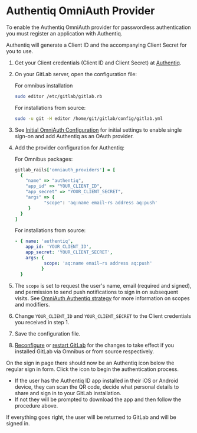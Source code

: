 # Authentiq OmniAuth Provider

To enable the Authentiq OmniAuth provider for passwordless authentication you must register an application with Authentiq.

Authentiq will generate a Client ID and the accompanying Client Secret for you to use.

1. Get your Client credentials (Client ID and Client Secret) at [Authentiq](https://www.authentiq.com/register).

2. On your GitLab server, open the configuration file:

    For omnibus installation
    ```sh
    sudo editor /etc/gitlab/gitlab.rb
    ```

    For installations from source:

    ```sh
    sudo -u git -H editor /home/git/gitlab/config/gitlab.yml
    ```
    
3. See [Initial OmniAuth Configuration](../../integration/omniauth.md#initial-omniauth-configuration) for initial settings to enable single sign-on and add Authentiq as an OAuth provider. 

4. Add the provider configuration for Authentiq:
    
    For Omnibus packages:

    ```ruby
    gitlab_rails['omniauth_providers'] = [
      {
        "name" => "authentiq",
        "app_id" => "YOUR_CLIENT_ID",
        "app_secret" => "YOUR_CLIENT_SECRET",
        "args" => { 
               "scope": 'aq:name email~rs address aq:push'
         }
      }
    ]
    ```
    
    For installations from source:
    
    ```yaml
    - { name: 'authentiq',
        app_id: 'YOUR_CLIENT_ID',
        app_secret: 'YOUR_CLIENT_SECRET',
        args: {
               scope: 'aq:name email~rs address aq:push'
              }
      }
    ```
    
    
5. The `scope` is set to request the user's name, email (required and signed), and permission to send push notifications to sign in on subsequent visits.
See [OmniAuth Authentiq strategy](https://github.com/AuthentiqID/omniauth-authentiq/wiki/Scopes,-callback-url-configuration-and-responses) for more information on scopes and modifiers.

6. Change `YOUR_CLIENT_ID` and `YOUR_CLIENT_SECRET` to the Client credentials you received in step 1.

7. Save the configuration file.

8. [Reconfigure](../restart_gitlab.md#omnibus-gitlab-reconfigure) or [restart GitLab](../restart_gitlab.md#installations-from-source) for the changes to take effect if you installed GitLab via Omnibus or from source respectively.

On the sign in page there should now be an Authentiq icon below the regular sign in form. Click the icon to begin the authentication process. 

- If the user has the Authentiq ID app installed in their iOS or Android device, they can scan the QR code, decide what personal details to share and sign in to your GitLab installation. 
- If not they will be prompted to download the app and then follow the procedure above. 

If everything goes right, the user will be returned to GitLab and will be signed in.